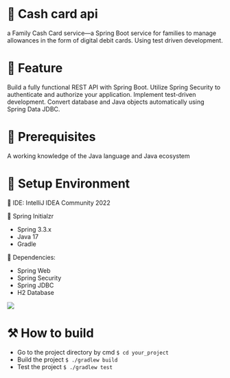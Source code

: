 # 🎁 Cash card api
a Family Cash Card service—a Spring Boot service for families to manage allowances in the form of digital debit cards. Using test driven development.

# 🚀 Feature
Build a fully functional REST API with Spring Boot.
Utilize Spring Security to authenticate and authorize your application.
Implement test-driven development.
Convert database and Java objects automatically using Spring Data JDBC.

# 🚨 Prerequisites
A working knowledge of the Java language and Java ecosystem

# 🛒 Setup Environment
<p>📝 IDE: IntelliJ IDEA Community 2022 </p>
<p>🍃 Spring Initialzr</p>
<ul>
  <li>Spring 3.3.x</li>
  <li>Java 17</li>
  <li>Gradle</li>
</ul>
<p>🧩 Dependencies:</p>
<ul>
  <li>Spring Web</li>
  <li>Spring Security</li>
  <li>Spring  JDBC</li>
  <li>H2 Database</li>
</ul>
<img src=https://github.com/user-attachments/assets/ecc8305c-68cd-4792-a84e-233c8fb5cc55>

# ⚒️ How to build
<p>
  <ul>
    <li>
       Go to the project directory by cmd 
  <code>$ cd your_project</code>
    </li>
    <li>Build the project
  <code>$ ./gradlew build</code></li>
    <li>Test the project
  <code>$ ./gradlew test</code></li>
  </ul>
</p>







